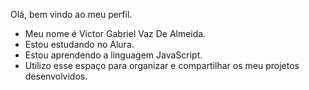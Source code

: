 Olá, bem vindo ao meu perfil.
- Meu nome é Victor Gabriel Vaz De Almeida.
- Estou estudando no Alura.
- Estou aprendendo a linguagem JavaScript.
- Utilizo esse espaço para organizar e compartilhar os meu projetos desenvolvidos.


<!--
**VICTGA/VICTGA** is a ✨ _special_ ✨ repository because its `README.md` (this file) appears on your GitHub profile.

Here are some ideas to get you started:

- 🔭 I’m currently working on ...
- 🌱 I’m currently learning ...
- 👯 I’m looking to collaborate on ...
- 🤔 I’m looking for help with ...
- 💬 Ask me about ...
- 📫 How to reach me: ...
- 😄 Pronouns: ...
- ⚡ Fun fact: ...
-->
